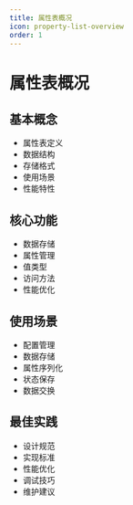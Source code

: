 ```yaml
---
title: 属性表概况
icon: property-list-overview
order: 1
---
```


# 属性表概况

## 基本概念
- 属性表定义
- 数据结构
- 存储格式
- 使用场景
- 性能特性

## 核心功能
- 数据存储
- 属性管理
- 值类型
- 访问方法
- 性能优化

## 使用场景
- 配置管理
- 数据存储
- 属性序列化
- 状态保存
- 数据交换

## 最佳实践
- 设计规范
- 实现标准
- 性能优化
- 调试技巧
- 维护建议
